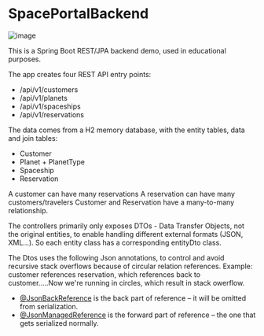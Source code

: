 # SpacePortalBackend
![image](https://user-images.githubusercontent.com/8819076/186982448-eb34f465-60ae-4706-81d6-263b153c9b6c.png)

This is a Spring Boot REST/JPA backend demo, used in educational purposes.

The app creates four REST API entry points:
- /api/v1/customers
- /api/v1/planets
- /api/v1/spaceships
- /api/v1/reservations

The data comes from a H2 memory database, with the entity tables, data and join tables:
- Customer
- Planet + PlanetType
- Spaceship
- Reservation

A customer can have many reservations
A reservation can have many customers/travelers
Customer and Reservation have a many-to-many relationship.

The controllers primarily only exposes DTOs - Data Transfer Objects, not the original entities, to enable handling different external formats (JSON, XML...).
So each entity class has a corresponding entityDto class. 

The Dtos uses the following Json annotations, to control and avoid recursive stack overflows because of circular relation references.
Example: customer references reservation, which references back to customer.....Now we're running in circles, which result in stack owerflow.  
- [@JsonBackReference](https://www.tutorialspoint.com/jackson_annotations/jackson_annotations_jsonbackreference.htm) is the back part of reference – it will be omitted from serialization.
- [@JsonManagedReference](https://www.tutorialspoint.com/jackson_annotations/jackson_annotations_jsonmanagedreference.htm) is the forward part of reference – the one that gets serialized normally.
